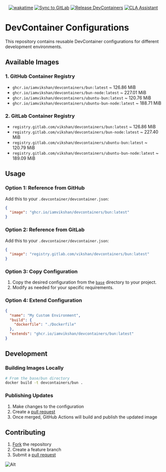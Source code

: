 <div align="center">

[![wakatime](https://wakatime.com/badge/github/iamvikshan/devcontainers.svg)](https://wakatime.com/badge/github/iamvikshan/devcontainers)
[![Sync to GitLab](https://github.com/iamvikshan/devcontainers/actions/workflows/sync.yml/badge.svg)](https://github.com/iamvikshan/devcontainers/actions/workflows/sync.yml)
[![Release DevContainers](https://github.com/iamvikshan/devcontainers/actions/workflows/releases.yml/badge.svg)](https://github.com/iamvikshan/devcontainers/actions/workflows/releases.yml)
[![CLA Assistant](https://github.com/iamvikshan/devcontainers/actions/workflows/cla.yml/badge.svg)](https://github.com/iamvikshan/devcontainers/actions/workflows/cla.yml)

</div>

# DevContainer Configurations

This repository contains reusable DevContainer configurations for different development
environments.

## Available Images

### 1. GitHub Container Registry

- `ghcr.io/iamvikshan/devcontainers/bun:latest` ~ 126.86 MiB
- `ghcr.io/iamvikshan/devcontainers/bun-node:latest` ~ 227.01 MiB
- `ghcr.io/iamvikshan/devcontainers/ubuntu-bun:latest` ~ 120.76 MiB
- `ghcr.io/iamvikshan/devcontainers/ubuntu-bun-node:latest` ~ 188.71 MiB

### 2. GitLab Container Registry

- `registry.gitlab.com/vikshan/devcontainers/bun:latest` ~ 126.86 MiB
- `registry.gitlab.com/vikshan/devcontainers/bun-node:latest` ~ 227.40 MiB
- `registry.gitlab.com/vikshan/devcontainers/ubuntu-bun:latest` ~ 120.79 MiB
- `registry.gitlab.com/vikshan/devcontainers/ubuntu-bun-node:latest` ~ 189.09 MiB

## Usage

### Option 1: Reference from GitHub

Add this to your `.devcontainer/devcontainer.json`:

```json
{
  "image": "ghcr.io/iamvikshan/devcontainers/bun:latest"
}
```

### Option 2: Reference from GitLab

Add this to your `.devcontainer/devcontainer.json`:

```json
{
  "image": "registry.gitlab.com/vikshan/devcontainers/bun:latest"
}
```

### Option 3: Copy Configuration

1. Copy the desired configuration from the [`base`](./base/) directory to your project.
2. Modify as needed for your specific requirements.

### Option 4: Extend Configuration

```json
{
  "name": "My Custom Environment",
  "build": {
    "dockerfile": "./Dockerfile"
  },
  "extends": "ghcr.io/iamvikshan/devcontainers/bun:latest"
}
```

## Development

### Building Images Locally

```bash
# From the base/bun directory
docker build -t devcontainers/bun .
```

### Publishing Updates

1. Make changes to the configuration
2. Create a [pull request](https://gitlab.com/vikshan/devcontainers/-/merge_requests/new)
3. Once merged, GitHub Actions will build and publish the updated image

## Contributing

1. [Fork](https://gitlab.com/vikshan/devcontainers/-/forks/new) the repository
2. Create a feature branch
3. Submit a [pull request](https://gitlab.com/vikshan/devcontainers/-/merge_requests/new)

![Alt](https://repobeats.axiom.co/api/embed/4c4567be5d5226fd9349cc999f54ee8500605621.svg 'Repobeats analytics image')
